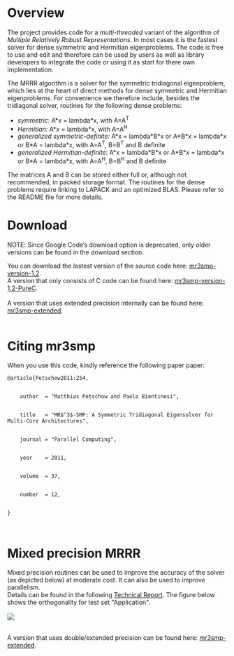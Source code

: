 # Overview #

The project provides code for a _multi-threaded_ variant of the algorithm of _Multiple Relatively Robust Representations_. In most cases it is the fastest solver for dense symmetric and Hermitian eigenproblems. The code is free to use and edit and therefore can be used by users as well as library developers to integrate the code or using it as start for there own implementation.

The MRRR algorithm is a solver for the symmetric tridiagonal eigenproblem, which lies at the heart of direct methods for dense symmetric and Hermitian eigenproblems. For convenience we therefore include, besides the tridiagonal solver, routines for the following dense problems:
  * _symmetric:_ A\*x = lambda\*x, with A=A<sup>T</sup>
  * _Hermitian:_ A\*x = lambda\*x, with A=A<sup>H</sup>
  * _generalized symmetric-definite:_ A\*x = lambda\*B\*x or A\*B\*x = lambda\*x or B\*A =  lambda\*x, with A=A<sup>T</sup>, B=B<sup>T</sup> and B definite
  * _generalized Hermitian-definite:_ A\*x = lambda\*B\*x or A\*B\*x = lambda\*x or B\*A = lambda\*x, with A=A<sup>H</sup>, B=B<sup>H</sup> and B definite

The matrices A and B can be stored either full or, although not recommended, in packed storage format. The routines for the dense problems require linking to LAPACK and an optimized BLAS. Please refer to the README file for more details.



# Download #

NOTE: Since Google Code’s download option is deprecated, only older versions can be found in the download section.

You can download the lastest version of the source code here: [mr3smp-version-1.2](http://code.google.com/p/mr3smp/downloads/detail?name=mr3smp-version-1.2.tar.gz&can=2&q=). <br>A version that only consists of C code can be found here: <a href='http://code.google.com/p/mr3smp/downloads/detail?name=mr3smp-1.2-PureC.tar.gz&can=2&q='>mr3smp-version-1.2-PureC</a>.<br>
<br>A version that uses extended precision internally can be found here:<br>
<a href='http://hpac.rwth-aachen.de/~petschow/mr3smp-extended-20140513.tar.gz'>mr3smp-extended</a>.<br>
<br>
<h1>Citing mr3smp</h1>

When you use this code, kindly reference the following paper paper:<br>
<pre><code>@article{Petschow2011:254,<br>
    author  = "Matthias Petschow and Paolo Bientinesi",<br>
    title   = "MR$^3$-SMP: A Symmetric Tridiagonal Eigensolver for Multi-Core Architectures",<br>
    journal = "Parallel Computing",<br>
    year    = 2011,<br>
    volume  = 37,<br>
    number  = 12,<br>
}<br>
</code></pre>


<h1>Mixed precision MRRR</h1>

Mixed precision routines can be used to improve the accuracy of the solver (as depicted below) at moderate cost. It can also be used to improve parallelism.<br>
Details can be found in the following <a href='http://mr3smp.googlecode.com/files/IMPROVED%20ACCURACY%20AND%20PARALLELISM%20FOR%20MRRR-BASED%20EIGENSOLVERS%20%28Technical%20Report%29.pdf'>Technical Report</a>. The figure below shows the orthogonality for test set "Application".<br>
<br>
<img src='http://mr3smp.googlecode.com/files/ort.png' />

<br>A version that uses double/extended precision can be found here: <a href='http://hpac.rwth-aachen.de/~petschow/mr3smp-extended-20140513.tar.gz'>mr3smp-extended</a>.<br>
